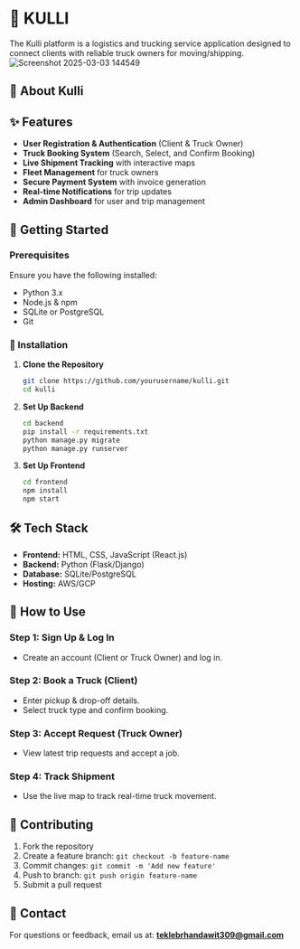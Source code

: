 # 🚚 KULLI
 The Kulli platform is a logistics and trucking service application designed to connect clients with reliable truck owners for moving/shipping.
![Screenshot 2025-03-03 144549](https://github.com/user-attachments/assets/17541149-a18e-4f5c-a15e-c42b7a62c67f)

## 🚛 About Kulli

## ✨ Features
- **User Registration & Authentication** (Client & Truck Owner)
- **Truck Booking System** (Search, Select, and Confirm Booking)
- **Live Shipment Tracking** with interactive maps
- **Fleet Management** for truck owners
- **Secure Payment System** with invoice generation
- **Real-time Notifications** for trip updates
- **Admin Dashboard** for user and trip management

## 📌 Getting Started
### Prerequisites
Ensure you have the following installed:
- Python 3.x
- Node.js & npm
- SQLite or PostgreSQL
- Git

### 🔧 Installation
1. **Clone the Repository**
   ```bash
   git clone https://github.com/yourusername/kulli.git
   cd kulli
   ```
2. **Set Up Backend**
   ```bash
   cd backend
   pip install -r requirements.txt
   python manage.py migrate
   python manage.py runserver
   ```
3. **Set Up Frontend**
   ```bash
   cd frontend
   npm install
   npm start
   ```

## 🛠 Tech Stack
- **Frontend:** HTML, CSS, JavaScript (React.js)
- **Backend:** Python (Flask/Django)
- **Database:** SQLite/PostgreSQL
- **Hosting:** AWS/GCP

## 🚀 How to Use
### **Step 1: Sign Up & Log In**
- Create an account (Client or Truck Owner) and log in.

### **Step 2: Book a Truck (Client)**
- Enter pickup & drop-off details.
- Select truck type and confirm booking.

### **Step 3: Accept Request (Truck Owner)**
- View latest trip requests and accept a job.

### **Step 4: Track Shipment**
- Use the live map to track real-time truck movement.

## 🤝 Contributing
1. Fork the repository
2. Create a feature branch: `git checkout -b feature-name`
3. Commit changes: `git commit -m 'Add new feature'`
4. Push to branch: `git push origin feature-name`
5. Submit a pull request

## 📧 Contact
For questions or feedback, email us at: **teklebrhandawit309@gmail.com**
